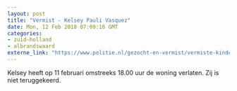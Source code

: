 ```yaml
---
layout: post
title: "Vermist - Kelsey Pauli Vasquez"
date: Mon, 12 Feb 2018 07:09:16 GMT
categories: 
- zuid-holland 
- albrandswaard 
externe_link: "https://www.politie.nl/gezocht-en-vermist/vermiste-kinderen/2018/februari/kelsey-pauli-vasquez.html"
---
```


Kelsey heeft op 11 februari omstreeks 18.00 uur de woning verlaten. Zij is niet teruggekeerd.
